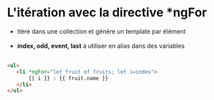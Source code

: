 <!-- .slide: class="with-code inconsolata" -->
# L'itération avec la directive *ngFor
- Itère dans une collection et génère un template par élément<br/><br/>
- <b>index, odd, event, last</b> à utiliser en alias dans des variables<br/><br/>

```html
<ul>
   <li *ngFor="let fruit of fruits; let i=index">
       {{ i }} : {{ fruit.name }}
   </li>
</ul>
```
<!-- .element: class="big-code" -->
